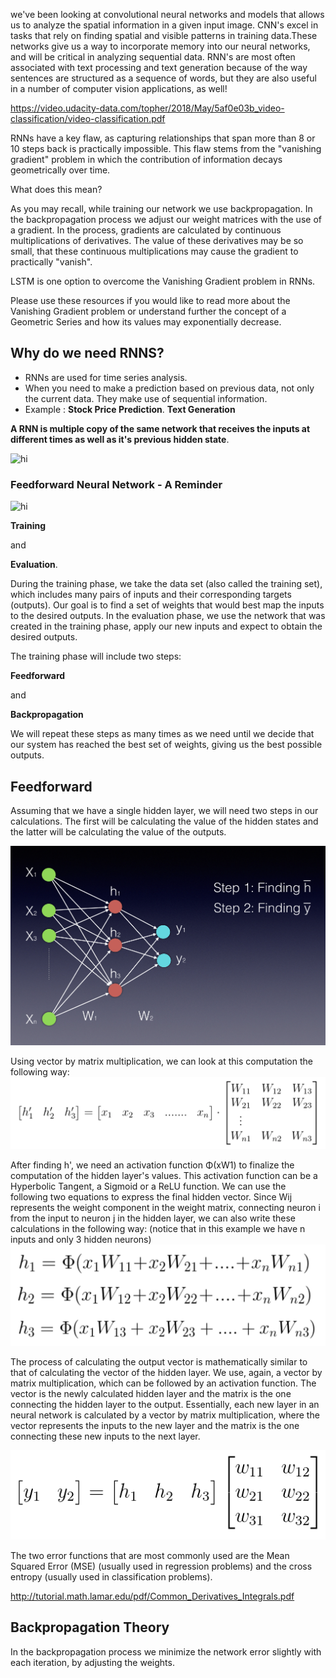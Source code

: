 we've been looking at convolutional neural networks and models that allows us to analyze the spatial information in a given input image. CNN's excel in tasks that rely on finding spatial and visible patterns in training data.These networks give us a way to incorporate memory into our neural networks, and will be critical in analyzing sequential data. RNN's are most often associated with text processing and text generation because of the way sentences are structured as a sequence of words, but they are also useful in a number of computer vision applications, as well!

https://video.udacity-data.com/topher/2018/May/5af0e03b_video-classification/video-classification.pdf

RNNs have a key flaw, as capturing relationships that span more than 8 or 10 steps back is practically impossible. This flaw stems from the "vanishing gradient" problem in which the contribution of information decays geometrically over time.

What does this mean?

As you may recall, while training our network we use backpropagation. In the backpropagation process we adjust our weight matrices with the use of a gradient. In the process, gradients are calculated by continuous multiplications of derivatives. The value of these derivatives may be so small, that these continuous multiplications may cause the gradient to practically "vanish".

LSTM is one option to overcome the Vanishing Gradient problem in RNNs.

Please use these resources if you would like to read more about the Vanishing Gradient problem or understand further the concept of a Geometric Series and how its values may exponentially decrease.



## Why do we need RNNS?
* RNNs are used for time series analysis.
* When you need to make a prediction based on previous data, not only the current data. They make use of sequential information.
* Example :
  **Stock Price Prediction**.
  **Text Generation**

**A RNN is multiple copy of the same network that receives the inputs at different times as well as it's previous hidden state**.

<img src="https://upload.wikimedia.org/wikipedia/commons/b/b5/Recurrent_neural_network_unfold.svg" alt="hi" class="inline"/>

### Feedforward Neural Network - A Reminder

<img src="https://upload.wikimedia.org/wikipedia/commons/thumb/4/46/Colored_neural_network.svg/280px-Colored_neural_network.svg.png" alt="hi" class="inline"/>

**Training**

and

**Evaluation**.

During the training phase, we take the data set (also called the training set), which includes many pairs of inputs and their corresponding targets (outputs). Our goal is to find a set of weights that would best map the inputs to the desired outputs. In the evaluation phase, we use the network that was created in the training phase, apply our new inputs and expect to obtain the desired outputs.

The training phase will include two steps:

**Feedforward**

and

**Backpropagation**

We will repeat these steps as many times as we need until we decide that our system has reached the best set of weights, giving us the best possible outputs.

## Feedforward

Assuming that we have a single hidden layer, we will need two steps in our calculations. The first will be calculating the value of the hidden states and the latter will be calculating the value of the outputs.

<img src="images/nn.png" alt="hi" class="inline"/>

Using vector by matrix multiplication, we can look at this computation the following way:
<img src="images/equation1.png" alt="hi" class="inline"/>

After finding h', we need an activation function Φ(xW1) to finalize the computation of the hidden layer's values. This activation function can be a Hyperbolic Tangent, a Sigmoid or a ReLU function. We can use the following two equations to express the final hidden vector.
Since Wij represents the weight component in the weight matrix, connecting neuron i from the input to neuron j in the hidden layer, we can also write these calculations in the following way: (notice that in this example we have n inputs and only 3 hidden neurons)
<img src="images/equation2.png" alt="hi" class="inline"/>

The process of calculating the output vector is mathematically similar to that of calculating the vector of the hidden layer. We use, again, a vector by matrix multiplication, which can be followed by an activation function. The vector is the newly calculated hidden layer and the matrix is the one connecting the hidden layer to the output.
Essentially, each new layer in an neural network is calculated by a vector by matrix multiplication, where the vector represents the inputs to the new layer and the matrix is the one connecting these new inputs to the next layer.

<img src="images/equation3.png" alt="hi" class="inline"/>

The two error functions that are most commonly used are the Mean Squared Error (MSE) (usually used in regression problems) and the cross entropy (usually used in classification problems).

http://tutorial.math.lamar.edu/pdf/Common_Derivatives_Integrals.pdf

## Backpropagation Theory
In the backpropagation process we minimize the network error slightly with each iteration, by adjusting the weights.
